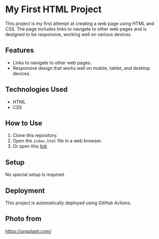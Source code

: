 # My First HTML Project

This project is my first attempt at creating a web page using HTML and CSS. The page includes links to navigate to other web pages and is designed to be responsive, working well on various devices.

## Features

- Links to navigate to other web pages.
- Responsive design that works well on mobile, tablet, and desktop devices.

## Technologies Used

- HTML
- CSS

## How to Use

1. Clone this repository.
2. Open the `index.html` file in a web browser.
3. Or open this [link](https://labyrinth3.github.io/HTML-practice/)

## Setup

No special setup is required.


## Deployment

This project is automatically deployed using GitHub Actions.


## Photo from 

https://unsplash.com/
